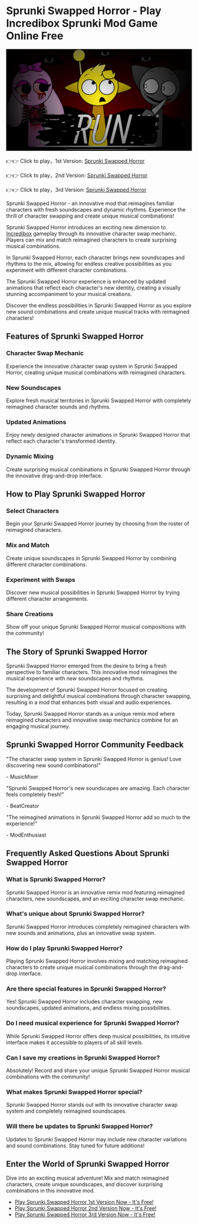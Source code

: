 # Sprunki Swapped Horror - Play Incredibox Sprunki Mod Game Online Free

![Sprunki Swapped Horror](https://raw.githubusercontent.com/sprunkiscrunkly/sprunki-swapped-horror/refs/heads/main/sprunki-swapped-horror.png "Sprunki Swapped Horror")

👉👉 Click to play，1st Version: [Sprunki Swapped Horror](https://sprunksters.com/sprunki-swapped-horror/ "Sprunki Swapped Horror")

👉👉 Click to play，2nd Version: [Sprunki Swapped Horror](https://sprunkiscrunkly.com/sprunki-swapped-horror/ "Sprunki Swapped Horror")

👉👉 Click to play，3rd Version: [Sprunki Swapped Horror](https://sprunkipyramixed.com/sprunki-swapped-horror/ "Sprunki Swapped Horror")

Sprunki Swapped Horror - an innovative mod that reimagines familiar characters with fresh soundscapes and dynamic rhythms. Experience the thrill of character swapping and create unique musical combinations!

Sprunki Swapped Horror introduces an exciting new dimension to [ Incredibox](https://sprunkiscrunkly.com/sprunki-swapped-horror/#) gameplay through its innovative character swap mechanic. Players can mix and match reimagined characters to create surprising musical combinations.

In Sprunki Swapped Horror, each character brings new soundscapes and rhythms to the mix, allowing for endless creative possibilities as you experiment with different character combinations.

The Sprunki Swapped Horror experience is enhanced by updated animations that reflect each character's new identity, creating a visually stunning accompaniment to your musical creations.

Discover the endless possibilities in Sprunki Swapped Horror as you explore new sound combinations and create unique musical tracks with reimagined characters!

## Features of Sprunki Swapped Horror

### Character Swap Mechanic

Experience the innovative character swap system in Sprunki Swapped Horror, creating unique musical combinations with reimagined characters.

### New Soundscapes

Explore fresh musical territories in Sprunki Swapped Horror with completely reimagined character sounds and rhythms.

### Updated Animations

Enjoy newly designed character animations in Sprunki Swapped Horror that reflect each character's transformed identity.

### Dynamic Mixing

Create surprising musical combinations in Sprunki Swapped Horror through the innovative drag-and-drop interface.

## How to Play Sprunki Swapped Horror

### Select Characters

Begin your Sprunki Swapped Horror journey by choosing from the roster of reimagined characters.

### Mix and Match

Create unique soundscapes in Sprunki Swapped Horror by combining different character combinations.

### Experiment with Swaps

Discover new musical possibilities in Sprunki Swapped Horror by trying different character arrangements.

### Share Creations

Show off your unique Sprunki Swapped Horror musical compositions with the community!

## The Story of Sprunki Swapped Horror

Sprunki Swapped Horror emerged from the desire to bring a fresh perspective to familiar characters. This innovative mod reimagines the musical experience with new soundscapes and rhythms.

The development of Sprunki Swapped Horror focused on creating surprising and delightful musical combinations through character swapping, resulting in a mod that enhances both visual and audio experiences.

Today, Sprunki Swapped Horror stands as a unique remix mod where reimagined characters and innovative swap mechanics combine for an engaging musical journey.

## Sprunki Swapped Horror Community Feedback

"The character swap system in Sprunki Swapped Horror is genius! Love discovering new sound combinations!"

\- MusicMixer

"Sprunki Swapped Horror's new soundscapes are amazing. Each character feels completely fresh!"

\- BeatCreator

"The reimagined animations in Sprunki Swapped Horror add so much to the experience!"

\- ModEnthusiast

## Frequently Asked Questions About Sprunki Swapped Horror

### What is Sprunki Swapped Horror?

Sprunki Swapped Horror is an innovative remix mod featuring reimagined characters, new soundscapes, and an exciting character swap mechanic.

### What's unique about Sprunki Swapped Horror?

Sprunki Swapped Horror introduces completely reimagined characters with new sounds and animations, plus an innovative swap system.

### How do I play Sprunki Swapped Horror?

Playing Sprunki Swapped Horror involves mixing and matching reimagined characters to create unique musical combinations through the drag-and-drop interface.

### Are there special features in Sprunki Swapped Horror?

Yes! Sprunki Swapped Horror includes character swapping, new soundscapes, updated animations, and endless mixing possibilities.

### Do I need musical experience for Sprunki Swapped Horror?

While Sprunki Swapped Horror offers deep musical possibilities, its intuitive interface makes it accessible to players of all skill levels.

### Can I save my creations in Sprunki Swapped Horror?

Absolutely! Record and share your unique Sprunki Swapped Horror musical combinations with the community!

### What makes Sprunki Swapped Horror special?

Sprunki Swapped Horror stands out with its innovative character swap system and completely reimagined soundscapes.

### Will there be updates to Sprunki Swapped Horror?

Updates to Sprunki Swapped Horror may include new character variations and sound combinations. Stay tuned for future additions!

## Enter the World of Sprunki Swapped Horror

Dive into an exciting musical adventure! Mix and match reimagined characters, create unique soundscapes, and discover surprising combinations in this innovative mod.

- [Play Sprunki Swapped Horror 1st Version Now - It's Free!](https://sprunksters.com/sprunki-swapped-horror/)
- [Play Sprunki Swapped Horror 2nd Version Now - It's Free!](https://sprunkiscrunkly.com/sprunki-swapped-horror/)
- [Play Sprunki Swapped Horror 3rd Version Now - It's Free!](https://sprunkipyramixed.com/sprunki-swapped-horror/)
